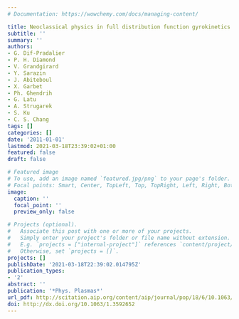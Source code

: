```yaml
---
# Documentation: https://wowchemy.com/docs/managing-content/

title: Neoclassical physics in full distribution function gyrokinetics
subtitle: ''
summary: ''
authors:
- G. Dif-Pradalier
- P. H. Diamond
- V. Grandgirard
- Y. Sarazin
- J. Abiteboul
- X. Garbet
- Ph. Ghendrih
- G. Latu
- A. Strugarek
- S. Ku
- C. S. Chang
tags: []
categories: []
date: '2011-01-01'
lastmod: 2021-03-18T23:39:02+01:00
featured: false
draft: false

# Featured image
# To use, add an image named `featured.jpg/png` to your page's folder.
# Focal points: Smart, Center, TopLeft, Top, TopRight, Left, Right, BottomLeft, Bottom, BottomRight.
image:
  caption: ''
  focal_point: ''
  preview_only: false

# Projects (optional).
#   Associate this post with one or more of your projects.
#   Simply enter your project's folder or file name without extension.
#   E.g. `projects = ["internal-project"]` references `content/project/deep-learning/index.md`.
#   Otherwise, set `projects = []`.
projects: []
publishDate: '2021-03-18T22:39:02.014795Z'
publication_types:
- '2'
abstract: ''
publication: '*Phys. Plasmas*'
url_pdf: http://scitation.aip.org/content/aip/journal/pop/18/6/10.1063/1.3592652
doi: http://dx.doi.org/10.1063/1.3592652
---
```

